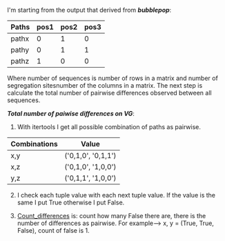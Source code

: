 
I'm starting from the output that derived from ***bubblepop***:

Paths         | pos1        | pos2        | pos3
--------------| -------------  | -------------- |---------
pathx         | 0              | 1              | 0
pathy         | 0              | 1              | 1
pathz         | 1              | 0              | 0

Where number of sequences is number of rows in a matrix and number of segregation sitesnumber of the columns in a matrix.
The next step is calculate the total number of pairwise differences observed between all sequences.

***Total number of paiwise differences on VG***:

1. With itertools I get all possible combination of paths as pairwise.
    
Combinations  | Value                  
--------------| -------------   
x,y           | ('0,1,0', '0,1,1')                            
x,z           | ('0,1,0', '1,0,0')                           
y,z           | ('0,1,1', '1,0,0')

2. I check each tuple value with each next tuple value. If the value is the same I put True otherwise I put False. 

3. [Count_differences](/functions/utils.py#L39) is: count how many False there are, there is the number of differences as pairwise.
For example--> x, y = (True, True, False), count of false is 1.

